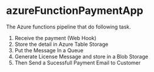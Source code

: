 # azureFunctionPaymentApp

The Azure functions pipeline that do following task.
1. Receive the payment (Web Hook)
2. Store the detail in Azure Table Storage
2. Put the Message In a Queue
2. Generate License Message and store in a Blob Storage
2. Then Send a Sucessfull Payment Email to Customer
